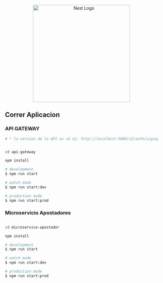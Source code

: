 <p align="center">
  <a href="http://nestjs.com/" target="blank"><img src="https://nestjs.com/img/logo_text.svg" width="320" alt="Nest Logo" /></a>
</p>

## Correr Aplicacion

### API GATEWAY

```bash
# * la version de la API es v2 ej: http://localhost:3000/v2/auth/signup

```

```bash

cd api-gateway

npm install

# development
$ npm run start

# watch mode
$ npm run start:dev

# production mode
$ npm run start:prod
```

### Microservicio Apostadores

```bash

cd microservice-apostador

npm install

# development
$ npm run start

# watch mode
$ npm run start:dev

# production mode
$ npm run start:prod
```